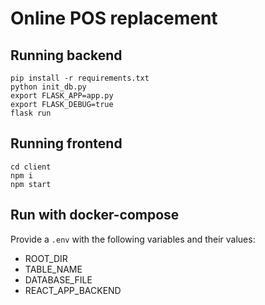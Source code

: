 # Online POS replacement

## Running backend
```
pip install -r requirements.txt
python init_db.py
export FLASK_APP=app.py
export FLASK_DEBUG=true
flask run
```

## Running frontend
```
cd client
npm i
npm start
```

## Run with docker-compose
Provide a `.env` with the following variables and their values:
- ROOT_DIR
- TABLE_NAME
- DATABASE_FILE
- REACT_APP_BACKEND